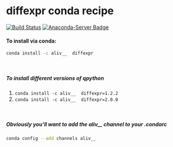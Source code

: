# diffexpr conda recipe

[![Build Status](https://travis-ci.com/3liv/qpython-conda-recipe.svg?branch=master)](https://travis-ci.com/3liv/qpython-conda-recipe)
[![Anaconda-Server Badge](https://anaconda.org/benchod/qpython/badges/installer/conda.svg)](https://conda.anaconda.org/benchod)


#### To install via conda:
```bash
conda install -c aliv__  diffexpr
```

<br />

##### To install different versions of qpython
1. ```conda install -c aliv__  diffexpr=1.2.2```
2. ```conda install -c aliv__  diffexpr=2.0.0```

<br />

##### Obviously you'll want to add the _aliv___ channel to your .condarc
```bash
conda config --add channels aliv__
```

